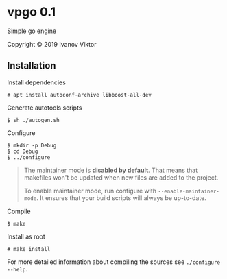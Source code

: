 vpgo 0.1
=========

Simple go engine

Copyright &copy; 2019 Ivanov Viktor

## Installation

Install dependencies

```
# apt install autoconf-archive libboost-all-dev
```

Generate autotools scripts

```
$ sh ./autogen.sh
```

Configure

```
$ mkdir -p Debug
$ cd Debug
$ ../configure
```

> The maintainer mode is **disabled by default**. That means that makefiles won't be updated when new files are added to the project.
>
> To enable maintainer mode, run configure with `--enable-maintainer-mode`. It ensures that your build scripts will always be up-to-date.

Compile

 ```
$ make
```

Install as root

```
# make install
```

For more detailed information about compiling the sources see `./configure --help`.
